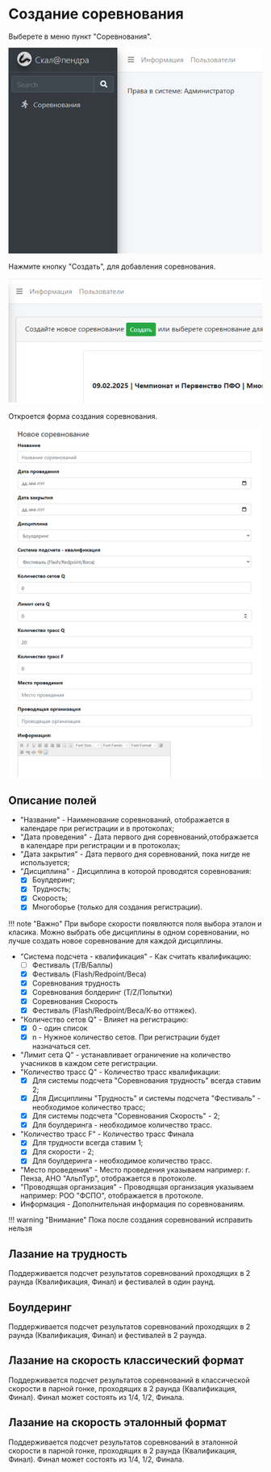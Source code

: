 # Создание соревнования

Выберете в меню пункт "Соревнования".

![Competition screen](img/comp_br.png)

Нажмите кнопку "Создать", для добавления соревнования.

![Competition screen](img/comp_br_1.png)

Откроется форма создания соревнования.

![Competition screen](img/comp_br_2.png)

## Описание полей

* "Название" - Наименование соревнований, отображается в календаре при
регистрации и в протоколах;
* "Дата проведения" - Дата первого дня соревнований,отображается в календаре при
  регистрации и в протоколах; 
* "Дата закрытия" - Дата первого дня соревнований, пока нигде не используется;
* "Дисциплина" - Дисциплина в которой проводятся соревнования:
    * [x] Боулдеринг;
    * [x] Трудность;
    * [x] Скорость;
    * [x] Многоборье (только для создания регистрации).

!!! note "Важно"
    При выборе скорости появляются поля выбора эталон и класика. Можно выбрать обе дисциплины 
    в одном соревновании, но лучше создать новое соревнование для каждой дисциплины.

* "Система подсчета - квалификация" - Как считать квалификацию:
    * [ ] Фестиваль (T/B/Баллы)
    * [x] Фестиваль (Flash/Redpoint/Веса)
    * [x] Соревнования трудность
    * [x] Соревнования болдеринг (T/Z/Попытки)
    * [x] Соревнования Скорость 
    * [x] Фестиваль (Flash/Redpoint/Веса/К-во оттяжек).

* "Количество cетов Q" - Влияет на регистрацию:
    * [x] 0 - один список
    * [x] n - Нужное количество сетов. При регистрации будет назначаться сет.

* "Лимит cета Q" - устанавливает ограничение на количество учасников в каждом сете регистрации.
* "Количество трасс Q" - Количество трасс квалификации:
    * [x] Для системы подсчета "Соревнования трудность" всегда ставим 2;
    * [x] Для Дисциплины "Трудность" и системы подсчета "Фестиваль" - необходимое количество трасс;
    * [x] Для системы подсчета "Соревнования Скорость" - 2;
    * [x] Для боулдеринга - необходимое количество трасс.

* "Количество трасс F" - Количество трасс Финала
    * [x] Для трудности всегда ставим 1;
    * [x] Для скорости - 2;
    * [x] Для боулдеринга - необходимое количество трасс.

* "Место проведения" - Место проведения указываем например: г. Пенза, АНО "АльпТур", отображается
в протоколе.
* "Проводящая организация" - Проводящая организация указываем например: РОО "ФСПО", отображается 
в протоколе.
* Информация - Дополнительная информация по соревнованиям.

!!! warning "Внимание"
    Пока после создания соревнований исправить нельзя

## Лазание на трудность

Поддерживается подсчет результатов соревнований проходящих в 2 раунда (Квалификация, Финал)
и фестивалей в один раунд.

## Боулдеринг

Поддерживается подсчет результатов соревнований проходящих в 2 раунда (Квалификация, Финал)
и фестивалей в 2 раунда.

## Лазание на скорость классический формат

Поддерживается подсчет результатов соревнований в классической скорости
в парной гонке, проходящих в 2 раунда (Квалификация, Финал). Финал может состоять из 1/4, 1/2, Финала.

## Лазание на скорость эталонный формат

Поддерживается подсчет результатов соревнований в эталонной скорости
в парной гонке, проходящих в 2 раунда (Квалификация, Финал). Финал может состоять из 1/4, 1/2, Финала.
